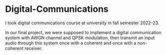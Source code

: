# Digital-Communications

I took digital communications course at university in fall semester 2022-23. 

In our final project, we were supposed to implement a digital communication system with AWGN channel and QPSK modulation, then transmit an input audio through this system once with a coherent and once with a non-coherent receiver. 
